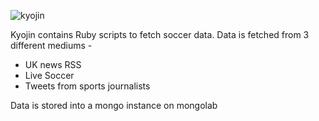 ![kyojin](http://res.cloudinary.com/dtmnbo2hw/image/upload/v1406761413/good-titan_qugruq.jpg)

Kyojin contains Ruby scripts to fetch soccer data. Data is fetched from 3 different mediums -
* UK news RSS
* Live Soccer
* Tweets from sports journalists

Data is stored into a mongo instance on mongolab
